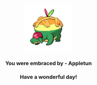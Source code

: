 <p align="center">
    <img src="https://raw.githubusercontent.com/PokeAPI/sprites/master/sprites/pokemon/842.png" width="150" height="150">
</p>
<h3 align="center">You were embraced by - <b>Appletun</b></h3>
<h3 align="center">Have a wonderful day!</h3>
